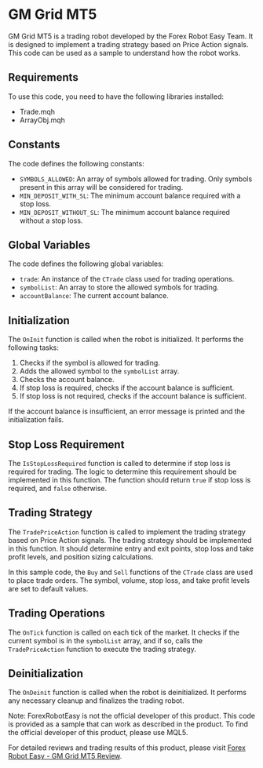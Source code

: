 # GM Grid MT5

GM Grid MT5 is a trading robot developed by the Forex Robot Easy Team. It is designed to implement a trading strategy based on Price Action signals. This code can be used as a sample to understand how the robot works.

## Requirements

To use this code, you need to have the following libraries installed:

- Trade.mqh
- ArrayObj.mqh

## Constants

The code defines the following constants:

- `SYMBOLS_ALLOWED`: An array of symbols allowed for trading. Only symbols present in this array will be considered for trading.
- `MIN_DEPOSIT_WITH_SL`: The minimum account balance required with a stop loss.
- `MIN_DEPOSIT_WITHOUT_SL`: The minimum account balance required without a stop loss.

## Global Variables

The code defines the following global variables:

- `trade`: An instance of the `CTrade` class used for trading operations.
- `symbolList`: An array to store the allowed symbols for trading.
- `accountBalance`: The current account balance.

## Initialization

The `OnInit` function is called when the robot is initialized. It performs the following tasks:

1. Checks if the symbol is allowed for trading.
2. Adds the allowed symbol to the `symbolList` array.
3. Checks the account balance.
4. If stop loss is required, checks if the account balance is sufficient.
5. If stop loss is not required, checks if the account balance is sufficient.

If the account balance is insufficient, an error message is printed and the initialization fails.

## Stop Loss Requirement

The `IsStopLossRequired` function is called to determine if stop loss is required for trading. The logic to determine this requirement should be implemented in this function. The function should return `true` if stop loss is required, and `false` otherwise.

## Trading Strategy

The `TradePriceAction` function is called to implement the trading strategy based on Price Action signals. The trading strategy should be implemented in this function. It should determine entry and exit points, stop loss and take profit levels, and position sizing calculations.

In this sample code, the `Buy` and `Sell` functions of the `CTrade` class are used to place trade orders. The symbol, volume, stop loss, and take profit levels are set to default values.

## Trading Operations

The `OnTick` function is called on each tick of the market. It checks if the current symbol is in the `symbolList` array, and if so, calls the `TradePriceAction` function to execute the trading strategy.

## Deinitialization

The `OnDeinit` function is called when the robot is deinitialized. It performs any necessary cleanup and finalizes the trading robot.

Note: ForexRobotEasy is not the official developer of this product. This code is provided as a sample that can work as described in the product. To find the official developer of this product, please use MQL5.

For detailed reviews and trading results of this product, please visit [Forex Robot Easy - GM Grid MT5 Review](https://forexroboteasy.com/forex-robot-review/gm-grid-mt5-review-high-win-low-spread-forex-robot/).
